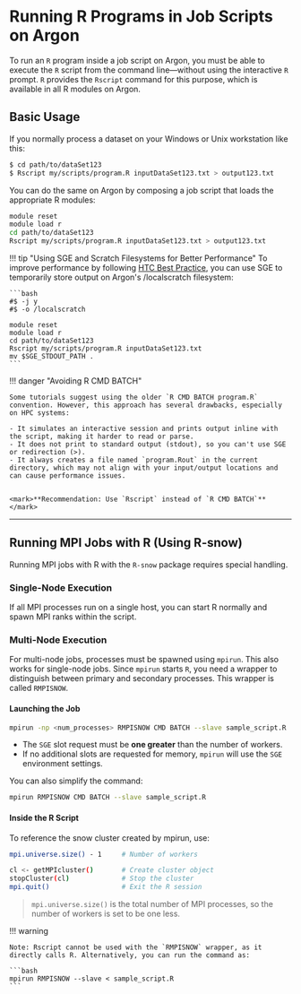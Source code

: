 
# Running R Programs in Job Scripts on Argon

To run an `R` program inside a job script on Argon, you must be able to execute the `R` script from the command line—without using the interactive `R` prompt. `R` provides the `Rscript` command for this purpose, which is available in all R modules on Argon.

## Basic Usage

If you normally process a dataset on your Windows or Unix workstation like this:

```bash
$ cd path/to/dataSet123
$ Rscript my/scripts/program.R inputDataSet123.txt > output123.txt
```

You can do the same on Argon by composing a job script that loads the appropriate R modules:

```bash
module reset
module load r
cd path/to/dataSet123
Rscript my/scripts/program.R inputDataSet123.txt > output123.txt
```

!!! tip "Using SGE and Scratch Filesystems for Better Performance"
    To improve performance by following [HTC Best Practice](https://uiowa.atlassian.net/wiki/spaces/hpcdocs/pages/76513456/Best+Practices+for+High+Throughput+Jobs), you can use SGE to temporarily store output on Argon's /localscratch filesystem:

    ```bash
    #$ -j y
    #$ -o /localscratch
    
    module reset
    module load r
    cd path/to/dataSet123
    Rscript my/scripts/program.R inputDataSet123.txt
    mv $SGE_STDOUT_PATH .
    ```

!!! danger "Avoiding R CMD BATCH"

    Some tutorials suggest using the older `R CMD BATCH program.R` convention. However, this approach has several drawbacks, especially on HPC systems:

    - It simulates an interactive session and prints output inline with the script, making it harder to read or parse.
    - It does not print to standard output (stdout), so you can't use SGE or redirection (>).
    - It always creates a file named `program.Rout` in the current directory, which may not align with your input/output locations and can cause performance issues.
    

    <mark>**Recommendation: Use `Rscript` instead of `R CMD BATCH`**</mark>


---

## Running MPI Jobs with R (Using R-snow)

Running MPI jobs with R with the `R-snow` package requires special handling.

### Single-Node Execution

If all MPI processes run on a single host, you can start R normally and spawn MPI ranks within the script.

### Multi-Node Execution

For multi-node jobs, processes must be spawned using `mpirun`. This also works for single-node jobs. Since `mpirun` starts `R`, you need a wrapper to distinguish between primary and secondary processes. This wrapper is called `RMPISNOW`.

#### Launching the Job

```bash
mpirun -np <num_processes> RMPISNOW CMD BATCH --slave sample_script.R
```

- The `SGE` slot request must be **one greater** than the number of workers.
- If no additional slots are requested for memory, `mpirun` will use the `SGE` environment settings.

You can also simplify the command:
```bash
mpirun RMPISNOW CMD BATCH --slave sample_script.R
```

#### Inside the R Script

To reference the snow cluster created by mpirun, use:

```bash
mpi.universe.size() - 1     # Number of workers

cl <- getMPIcluster()       # Create cluster object
stopCluster(cl)             # Stop the cluster
mpi.quit()                  # Exit the R session
```
> `mpi.universe.size()` is the total number of MPI processes, so the number of workers is set to be one less.


!!! warning 

    Note: Rscript cannot be used with the `RMPISNOW` wrapper, as it directly calls R. Alternatively, you can run the command as:
    
    ```bash
    mpirun RMPISNOW --slave < sample_script.R
    ```
